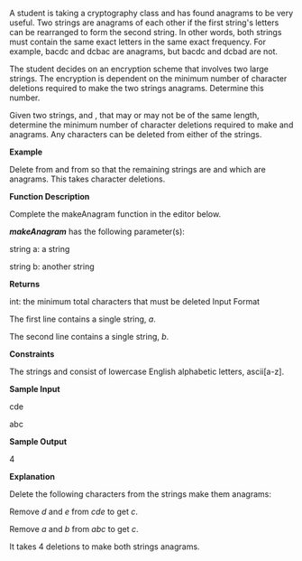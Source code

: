 A student is taking a cryptography class and has found anagrams to be very useful. Two strings are anagrams of each other if the first string's letters can be rearranged to form the second string. In other words, both strings must contain the same exact letters in the same exact frequency. For example, bacdc and dcbac are anagrams, but bacdc and dcbad are not.

The student decides on an encryption scheme that involves two large strings. The encryption is dependent on the minimum number of character deletions required to make the two strings anagrams. Determine this number.

Given two strings,  and , that may or may not be of the same length, determine the minimum number of character deletions required to make  and  anagrams. Any characters can be deleted from either of the strings.

**Example**


Delete  from  and  from  so that the remaining strings are  and  which are anagrams. This takes  character deletions.

**Function Description**

Complete the makeAnagram function in the editor below.

**_makeAnagram_** has the following parameter(s):

string a: a string

string b: another string

**Returns**

int: the minimum total characters that must be deleted
Input Format

The first line contains a single string, _a_.

The second line contains a single string, _b_.

**Constraints**

The strings  and  consist of lowercase English alphabetic letters, ascii[a-z].

**Sample Input**
 
cde 

abc

**Sample Output**

4

**Explanation**

Delete the following characters from the strings make them anagrams:

Remove _d_ and _e_ from _cde_ to get _c_.

Remove _a_ and _b_ from _abc_ to get _c_.

It takes 4 deletions to make both strings anagrams.